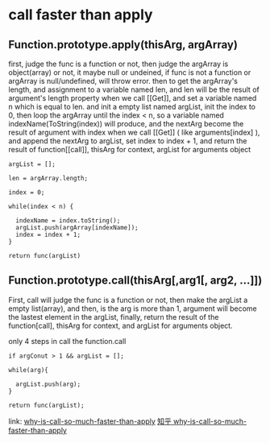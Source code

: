 # call faster than apply

## Function.prototype.apply(thisArg, argArray)
first, judge the func is a function or not, then judge the argArray is object(array) or not, it maybe null or undeined,
if func is not a function or argArray is null/undefined, will throw error.
then to get the argArray's length, and assignment to a variable named len, and len will be the result of argument's length property when we 
call [[Get]], and set a variable named n which is equal to len.
and init a empty list named argList, init the index to 0, then loop the argArray until the index < n, so a variable named indexName(ToString(index))
will produce, and the nextArg become the result of argument with index when we call [[Get]] ( like arguments[index] ), and append the nextArg to argList,
set index to index + 1, and return the result of function[[call]], thisArg for context, argList for arguments object

```
argList = [];

len = argArray.length;

index = 0;

while(index < n) {

  indexName = index.toString();
  argList.push(argArray[indexName]);
  index = index + 1;
}

return func(argList)
``` 

## Function.prototype.call(thisArg[,arg1[, arg2, ...]])
First, call will judge the func is a function or not, then make the argList a empty list(array), 
and then, is the arg is more than 1, argument will become the lastest element in the argList, finally,
return the result of the function[call], thisArg for context, and argList for arguments object.

only 4 steps in call the function.call 

```
if argConut > 1 && argList = [];

while(arg){

  argList.push(arg);
}

return func(argList);
```

link:
[why-is-call-so-much-faster-than-apply](https://stackoverflow.com/questions/23769556/why-is-call-so-much-faster-than-apply)
[知乎 why-is-call-so-much-faster-than-apply](https://zhuanlan.zhihu.com/p/27659836)
